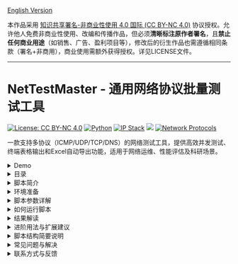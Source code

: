 [English Version](README.en.md)

本作品采用 [知识共享署名-非商业性使用 4.0 国际 (CC BY-NC 4.0)](https://creativecommons.org/licenses/by-nc/4.0/deed.zh) 协议授权。允许他人免费非商业性使用、改编和传播作品，但必须**清晰标注原作者署名**，且**禁止任何商业用途**（如销售、广告、盈利项目等），修改后的衍生作品也需遵循相同条款（署名+非商用），商业使用需额外获得授权。详见LICENSE文件。

------

# NetTestMaster - 通用网络协议批量测试工具

[![License: CC BY-NC 4.0](https://img.shields.io/badge/License-CC%20BY--NC%204.0-EF9421.svg?logo=creative-commons&logoColor=white)](https://creativecommons.org/licenses/by-nc/4.0/)
[![Python](https://img.shields.io/badge/Python-3776AB.svg?logo=python&logoColor=white)](https://www.python.org/)
[![IP Stack](https://img.shields.io/badge/IP_Stack-IPv4%20|%20IPv6-0066CC.svg?logo=cloudflare&logoColor=white)](https://en.wikipedia.org/wiki/IPv6)
![](https://img.shields.io/badge/OS-Windows%7CLinux%7CmacOS-green)
[![Network Protocols](https://img.shields.io/badge/Protocols-ICMP%20|%20UDP%20|%20TCP%20|%20DNS-8A2BE2.svg?logo=icloud&logoColor=white)](https://en.wikipedia.org/wiki/Internet_protocol_suite)

一款支持多协议（ICMP/UDP/TCP/DNS）的网络测试工具，提供高效并发测试、终端表格输出和Excel自动导出功能，适用于网络运维、性能评估及科研场景。

<details>
<summary>Demo</summary>

![](https://github.com/fovik1314/NetTestMaster/blob/c7f8e2959ee02be024c2325ed2638b774b8a6a1f/Demo/Demo.png)

</details>

<details>
<summary>目录</summary>

1. [Demo](#Demo)
2. [目录](#目录)
3. [脚本简介](#脚本简介)
4. [环境准备](#环境准备)
5. [脚本结构说明](#脚本结构说明)
6. [脚本参数详解](#脚本参数详解)
7. [如何运行脚本](#如何运行脚本)
8. [结果解读](#结果解读)
9. [进阶用法与扩展建议](#进阶用法与扩展建议)
10. [脚本结构简要说明](#脚本结构简要说明)
11. [常见问题与解决](#常见问题与解决)
12. [联系方式与反馈](#联系方式与反馈)

</details>

<details>
<summary>脚本简介</summary>
`NetTestMaster` 是一款支持多协议（ICMP/UDP/TCP/DNS）、多线程并发、断点续传、自动导出 Excel、终端美观表格输出的网络测速工具。它主要用于**批量测试**各大公共 DNS 服务器（或自定义目标）的网络连通性、延迟、丢包率、协议兼容性等，支持IPv4/IPv6，支持终端美观表格输出和Excel自动导出，适合网络运维、教育、科研等场景。

---

</details>

<details>
<summary>环境准备</summary>

### 1. Python 环境

- 操作系统：Windows、Linux、macOS均可。
- 推荐 Python 3.7 及以上版本。
- Windows 用户建议以"管理员身份"运行（ICMP 协议需要）。

### 2. 必需依赖库

脚本依赖以下第三方库：

- ping3
- pandas
- wcwidth
- dnspython
- openpyxl

### 安装命令（推荐在命令行/终端中执行）：

可执行脚本实现一键自动安装

```bash
pip install ping3 pandas wcwidth dnspython openpyxl
```

如遇网络问题可用清华镜像：

```
pip install -i https://pypi.tuna.tsinghua.edu.cn/simple ping3 pandas wcwidth dnspython openpyxl
```

### 脚本结构说明

- **依赖导入区**：所有用到的库
- **工具函数区**：如获取桌面路径、时间戳、协议包大小等
- **配置参数区**：所有可调参数集中管理
- **Excel导出格式区**：表头、列宽、对齐方式等
- **DNS与国家映射表**：常用DNS及归属地
- **断点续传区**：测速中断恢复
- **域名解析区**：本地/指定DNS解析
- **测速与调度区**：核心测速逻辑
- **表格格式区**：终端输出美化
- **主函数**：主流程、表格输出、Excel导出
- **程序入口**：直接运行时自动执行

</details>

<details>
<summary>脚本参数详解</summary>

所有参数集中在 `config` 字典中，支持灵活修改。主要参数如下：

### 1. 基础参数

| 参数名             | 说明                                              | 示例/默认值 |
| ------------------ | ------------------------------------------------- | ----------- |
| total_scan_time    | 总扫描时间限制（秒），超时强制终止                | 60          |
| concurrent_threads | 并发线程数，越大速度越快，建议 50~200 之间        | 100         |
| timeout            | 单次请求超时时间（秒）                            | 0.5         |
| protocol_type      | 测试协议类型：ICMP、UDP、TCP                      | "UDP"       |
| enable_ipv6        | 是否启用 IPv6 测试                                | False       |
| use_local_ip       | 是否显示本地出口 IP                               | True        |
| resolved_ip_type   | 解析 IP 类型：'A'（IPv4）、'AAAA'（IPv6）、'auto' | "A"         |

### 2. 测试目标参数

| 参数名             | 说明                                    | 示例/默认值     |
| ------------------ | --------------------------------------- | --------------- |
| test_count_per_dns | 每个目标测试次数                        | 3               |
| test_domain        | 指定测试域名（留空则按协议类型测试 IP） | "www.baidu.com" |
| total_test_count   | 限制总测试次数（None 不限制）           | None            |

### 3. 导出参数

| 参数名               | 说明                     | 示例/默认值 |
| -------------------- | ------------------------ | ----------- |
| export_to_desktop    | 是否导出到桌面           | True        |
| export_to_script_dir | 是否导出到脚本同路径下   | False       |
| export_path          | 兜底导出路径（自动生成） | 自动生成    |

### 4. 显示与导出字段参数

| 参数名           | 说明                    | 示例/默认值 |
| ---------------- | ----------------------- | ----------- |
| top_n            | 显示/导出前 N 个结果    | 30          |
| show_config      | 是否输出配置区内容      | True        |
| show_recv_sent   | 是否输出 Recv/Sent 数据 | True        |
| show_loss_rate   | 是否输出丢包率          | True        |
| show_protocol    | 是否输出协议类型        | True        |
| show_country     | 是否输出国家            | True        |
| show_packet_size | 是否输出测试包大小      | True        |

### 5. 断点续传参数

| 参数名        | 说明                 | 示例/默认值        |
| ------------- | -------------------- | ------------------ |
| enable_resume | 是否启用断点续传功能 | False              |
| resume_file   | 断点续传记录文件     | "scan_resume.json" |

### 6. 协议测试数据包大小参数

| 参数名      | 说明                                                         | 示例/默认值 |
| ----------- | ------------------------------------------------------------ | ----------- |
| packet_size | 测试包大小（字节）：int 为自定义，"default" 推荐，"auto" 动态 | "auto"      |

---

</details>

<details>
<summary>如何运行脚本</summary>

### 1. 修改参数

- 用文本编辑器（如 VSCode、Notepad++）打开 `NetTestMaster.py`。
- 找到 `config = { ... }` 区块，根据需求修改参数。

### 2. 运行脚本

#### Windows

- 以管理员身份打开命令提示符（cmd）或 PowerShell。
- 切换到脚本所在目录：

```bash
cd 路径\到\NetTestMaster.py\所在文件夹
```

- 运行脚本：

```bash
python NetTestMaster.py
```

#### Linux/Mac

- 打开终端，切换到脚本目录，运行：

```bash
python3 NetTestMaster.py
```

---

</details>

<details>
<summary>结果解读</summary>

### 1. 终端输出

- 会以美观表格形式输出每个 DNS 的延迟、丢包率、协议、国家等信息。
- 支持自适应宽度、对齐、超长 IP 折叠显示。
- 末尾会显示总用时、导出路径等信息。

### 2. Excel 导出

- 默认导出到桌面（可配置）。
- 文件名如 `NetTest_20240601_153000.xlsx`，包含所有表格字段。
- 表头、内容自动美化，丢包率为百分比格式，便于后续分析。

### 3. 断点续传

- 启用 `enable_resume` 后，测速中断可自动恢复进度。
- 断点文件为 `scan_resume.json`，参数变动会自动清理。

</details>

<details>
<summary>进阶用法与扩展建议</summary>

### 1. 自定义目标

- 默认测试内置 DNS 列表。
- 如需自定义目标，可修改 `DNS_NAMES` 字典，增删目标IP及名称，或扩展 `addresses` 生成逻辑。

### 2. 测试域名

- 设置 `test_domain` 后，强制使用 DNS 查询协议，统计各 DNS 解析该域名的速度。

### 3. IPv6 支持

- 设置 `enable_ipv6=True`，可测试 IPv6 DNS。
- 需保证本机有 IPv6 网络环境。

### 4. 导出多路径

- 同时设置 `export_to_desktop` 和 `export_to_script_dir`，会导出到桌面和脚本目录。

### 5. 支持批量导入目标

- 可扩展为从文件读取目标列表（如CSV、TXT）。

### 6. 命令行参数支持

- 可用 `argparse` 增加命令行参数，动态指定配置文件、目标、导出路径等。

### 7. 智能包大小

- 可在 `get_packet_size` 或 `test_ping` 中根据丢包率、延迟等实时调整包大小。

### 8. 日志与调试

- 可引入 `logging` 替代 `print`，支持多级别日志和文件输出。

---

</details>

<details>
<summary>脚本结构简要说明</summary>

- **工具函数区**：如获取桌面路径、时间戳、IP 判断等。
- **配置参数区**：所有可调参数集中管理。
- **Excel 导出格式区**：统一设置表头、列宽、对齐方式。
- **DNS 列表与国家映射**：内置常用 DNS 及归属地。
- **断点续传区**：支持测速中断恢复。
- **域名解析区**：支持本地和指定 DNS 解析。
- **核心测速区**：多协议测速、并发调度、统计。
- **表格输出区**：终端美观表格输出。
- **主函数**：主流程调度、排序、导出。
- **程序入口**：直接运行时自动执行测速。

---

</details>

<details>
<summary>常见问题与解决</summary>

- **依赖未安装**：请检查依赖是否全部安装。
- **ICMP 权限不足**：请以管理员身份运行。或切换为UDP/TCP协议。
- **Excel 打不开/乱码**：请确保 Excel 支持 UTF-8，或更换字体。
- **IPv6 无法测速**：请确认本机 IPv6 网络正常。
- **网络不通时/超时**：检查本地网络、目标DNS可达性，适当增大 `timeout`。
- **断点续传无效**：请确认本机 IPv6 网络正常。需将 `enable_resume` 设为True，且不要手动删除 `resume_file`。

---

</details>

<details>
<summary>联系方式与反馈</summary>

- **作者**：兰宏（LanHong）
- **联系方式**：xyz9010@outlook.com

---

**祝你使用愉快！如需进一步定制或遇到疑难，欢迎随时提问！**

</details>
